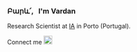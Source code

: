 ### Բարև՛, &nbsp;  I'm Vardan

<!--
<a href="https://github.com/vadibekyan">
  <img align="center" src="https://github-readme-stats.vercel.app/api?username=vadibekyan&theme=radical" />
</a>
<a href="https://github.com/vadibekyan">
  <img align="center" src="https://github-readme-stats.vercel.app/api/top-langs/?username=vadibekyan&layout=compact&theme=radical" />
</a>
-->

Research Scientist at [IA](http://www.iastro.pt/index.html) in Porto (Portugal).

Connect me <a href="https://www.linkedin.com/in/vardan-adibekyan/"><img src=https://content.linkedin.com/content/dam/me/business/en-us/amp/brand-site/v2/bg/LI-Bug.svg.original.svg height="20px"/><a/>

<!--
**vadibekyan/vadibekyan** is a ✨ _special_ ✨ repository because its `README.md` (this file) appears on your GitHub profile.

Here are some ideas to get you started:

- 🔭 I’m currently working on ...
- 🌱 I’m currently learning ...
- 👯 I’m looking to collaborate on ...
- 🤔 I’m looking for help with ...
- 💬 Ask me about ...
- 📫 How to reach me: ...
- 😄 Pronouns: ...
- ⚡ Fun fact: ...
-->
